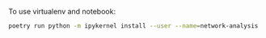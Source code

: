 To use virtualenv and notebook:

```sh
poetry run python -m ipykernel install --user --name=network-analysis   
```
